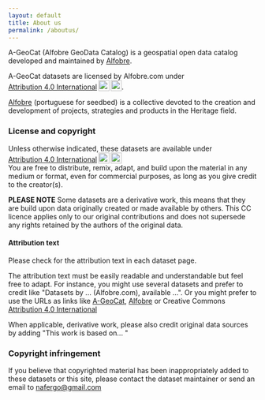 ```yaml
---
layout: default
title: About us
permalink: /aboutus/
---
```


A-GeoCat (Alfobre GeoData Catalog) is a geospatial open data catalog developed and maintained by [Alfobre](http://alfobre.com). 

A-GeoCat datasets are licensed by Alfobre.com under <a href="http://creativecommons.org/licenses/by/4.0/?ref=chooser-v1" target="_blank" rel="license noopener noreferrer" style="display:inline-block;">Attribution 4.0 International<img style="height:22px!important;margin-left:3px;vertical-align:text-bottom;" src="https://mirrors.creativecommons.org/presskit/icons/cc.svg?ref=chooser-v1"><img style="height:22px!important;margin-left:3px;vertical-align:text-bottom;" src="https://mirrors.creativecommons.org/presskit/icons/by.svg?ref=chooser-v1"></a>.

[Alfobre](http://alfobre.com) (portuguese for seedbed) is a collective devoted to the creation and development of projects, strategies and products in the Heritage field.

 
### License and copyright
Unless otherwise indicated, these datasets are available under <a href="http://creativecommons.org/licenses/by/4.0/?ref=chooser-v1" target="_blank" rel="license noopener noreferrer" style="display:inline-block;">Attribution 4.0 International<img style="height:22px!important;margin-left:3px;vertical-align:text-bottom;" src="https://mirrors.creativecommons.org/presskit/icons/cc.svg?ref=chooser-v1"><img style="height:22px!important;margin-left:3px;vertical-align:text-bottom;" src="https://mirrors.creativecommons.org/presskit/icons/by.svg?ref=chooser-v1"></a>
<br>You are free to distribute, remix, adapt, and build upon the material in any medium or format, even for commercial purposes, as long as you give credit to the creator(s).

**PLEASE NOTE** Some datasets are a derivative work, this means that they are build upon data originally created or made available by others. This CC licence applies only to our original contributions and does not supersede any rights retained by the authors of the original data.

#### Attribution text
Please check for the attribution text in each dataset page. 

The attribution text must be easily readable and understandable but feel free to adapt. For instance, you might use several datasets and prefer to credit like "Datasets by ... (Alfobre.com), available ...". Or you might prefer to use the URLs as links like [A-GeoCat](https://projetoalfobre.github.io/a-geocat/), [Alfobre](https://www.alfobre.com) or Creative Commons [Attribution 4.0 International](http://creativecommons.org/licenses/by/4.0)

When applicable, derivative work, please also credit original data sources by adding "This work is based on... "

### Copyright infringement
If you believe that copyrighted material has been inappropriately added to these datasets or this site, please contact the dataset maintainer or send an email to nafergo@gmail.com

